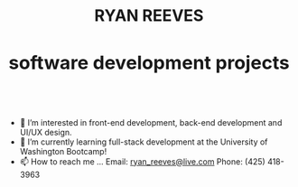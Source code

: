 <div id="header" align="center"><h1><b>RYAN REEVES
  <h3>software development projects</h3></h1></b>
  <br>
  
<img src="https://komarev.com/ghpvc/?username=your-github-username&style=flat-square&color=blue" alt=""/></div>

- 👀 I’m interested in front-end development, back-end development and UI/UX design.
- 🌱 I’m currently learning full-stack development at the University of Washington Bootcamp!
- 📫 How to reach me ...
  Email: ryan_reeves@live.com
  Phone: (425) 418-3963



<!---
rreeves1996/rreeves1996 is a ✨ special ✨ repository because its `README.md` (this file) appears on your GitHub profile.
You can click the Preview link to take a look at your changes.
--->
